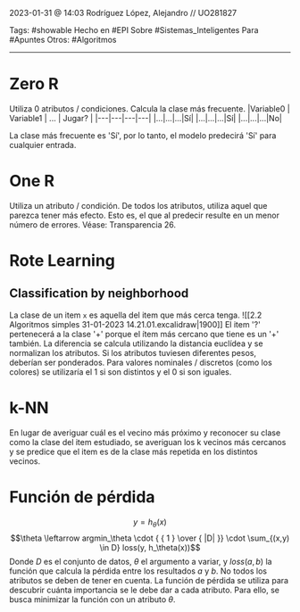 2023-01-31 @ 14:03
Rodríguez López, Alejandro // UO281827

Tags:
	#showable
	Hecho en #EPI
	Sobre #Sistemas_Inteligentes 
	Para #Apuntes 
	Otros: #Algoritmos
<hr>


# Zero R
Utiliza 0 atributos / condiciones. Calcula la clase más frecuente.
|Variable0 | Variable1 | ... | Jugar? |
|---|---|---|---|
|...|...|...|Sí|
|...|...|...|Sí|
|...|...|...|No|

La clase más frecuente es 'Sí', por lo tanto, el modelo predecirá 'Sí' para cualquier entrada.

# One R
Utiliza un atributo / condición.
De todos los atributos, utiliza aquel que parezca tener más efecto. Esto es, el que al predecir resulte en un menor número de errores.
Véase: Transparencia 26.

# Rote Learning

## Classification by neighborhood
La clase de un item `x` es aquella del item que más cerca tenga.
![[2.2 Algoritmos simples 31-01-2023 14.21.01.excalidraw|1900]]
El item '?' pertenecerá a la clase '+' porque el ítem más cercano que tiene es un '+' también. La diferencia se calcula utilizando la distancia euclídea y se normalizan los atributos. Si los atributos tuviesen diferentes pesos, deberían ser ponderados. Para valores nominales / discretos (como los colores) se utilizaría el 1 si son distintos y el 0 si son iguales.

# k-NN
En lugar de averiguar cuál es el vecino más próximo y reconocer su clase como la clase del item estudiado, se averiguan los k vecinos más cercanos y se predice que el item es de la clase más repetida en los distintos vecinos.

# Función de pérdida

$$y = h_\theta(x)$$
$$\theta \leftarrow argmin_\theta \cdot { { 1 } \over { |D| }} \cdot \sum_{(x,y) \in D} loss(y, h_\theta(x))$$
Donde $D$ es el conjunto de datos, $\theta$ el argumento a variar, y $loss(a, b)$ la función que calcula la pérdida entre los resultados $a$ y $b$.
No todos los atributos se deben de tener en cuenta. La función de pérdida se utiliza para descubrir cuánta importancia se le debe dar a cada atributo. Para ello, se busca minimizar la función con un atributo $\theta$.

